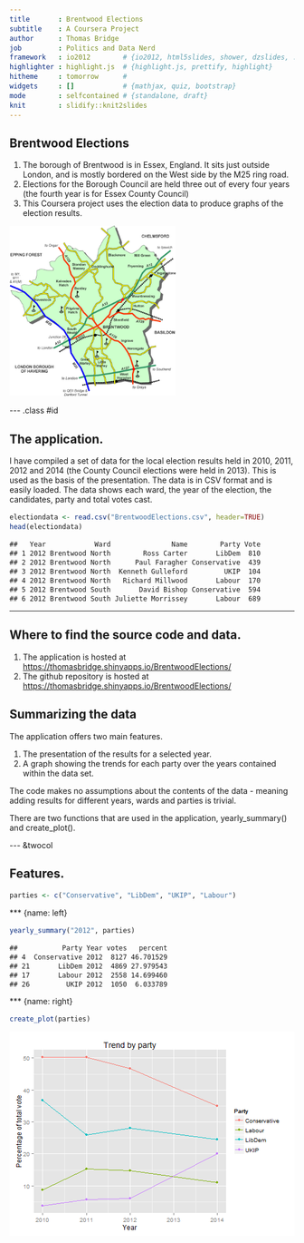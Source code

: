 ```yaml
---
title       : Brentwood Elections 
subtitle    : A Coursera Project
author      : Thomas Bridge
job         : Politics and Data Nerd
framework   : io2012        # {io2012, html5slides, shower, dzslides, ...}
highlighter : highlight.js  # {highlight.js, prettify, highlight}
hitheme     : tomorrow      # 
widgets     : []            # {mathjax, quiz, bootstrap}
mode        : selfcontained # {standalone, draft}
knit        : slidify::knit2slides
---
```


## Brentwood Elections

1. The borough of Brentwood is in Essex, England.   It sits just outside London, and is mostly bordered on the West
side by the M25 ring road.
2. Elections for the Borough Council are held three out of every four years (the fourth year is for Essex County Council)
3. This Coursera project uses the election data to produce graphs of the election results.

<img src='brentwood_800.jpg' height='300' />

--- .class #id 

## The application.

I have compiled a set of data for the local election results held in 2010, 2011, 2012 and 2014 (the County Council elections were held in 2013).   This is used as the basis of the presentation.  The data is in CSV format and is
easily loaded. The data shows each ward, the year of the election, the candidates, party and total votes cast.


```r
electiondata <- read.csv("BrentwoodElections.csv", header=TRUE)
head(electiondata)
```

```
##   Year            Ward               Name        Party Vote
## 1 2012 Brentwood North        Ross Carter       LibDem  810
## 2 2012 Brentwood North      Paul Faragher Conservative  439
## 3 2012 Brentwood North  Kenneth Gulleford         UKIP  104
## 4 2012 Brentwood North   Richard Millwood       Labour  170
## 5 2012 Brentwood South       David Bishop Conservative  594
## 6 2012 Brentwood South Juliette Morrissey       Labour  689
```

---

## Where to find the source code and data.

1.  The application is hosted at https://thomasbridge.shinyapps.io/BrentwoodElections/
2.  The github repository is hosted at https://thomasbridge.shinyapps.io/BrentwoodElections/

## Summarizing the data

The application offers two main features.

1. The presentation of the results for a selected year.
2. A graph showing the trends for each party over the years contained within the data set.

The code makes no assumptions about the contents of the data - meaning adding results for different years, wards and 
parties is trivial.

There are two functions that are used in the application, yearly_summary() and create_plot().  




--- &twocol

## Features.


```r
parties <- c("Conservative", "LibDem", "UKIP", "Labour")
```

*** {name: left}


```r
yearly_summary("2012", parties)
```

```
##           Party Year votes   percent
## 4  Conservative 2012  8127 46.701529
## 21       LibDem 2012  4869 27.979543
## 17       Labour 2012  2558 14.699460
## 26         UKIP 2012  1050  6.033789
```


*** {name: right}


```r
create_plot(parties)
```

![plot of chunk plotdemo](assets/fig/plotdemo-1.png) 





